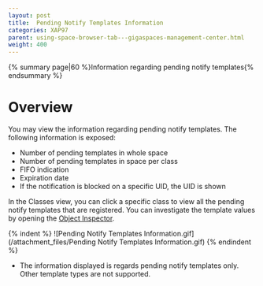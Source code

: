 ```yaml
---
layout: post
title:  Pending Notify Templates Information
categories: XAP97
parent: using-space-browser-tab---gigaspaces-management-center.html
weight: 400
---
```


{% summary page|60 %}Information regarding pending notify templates{% endsummary %}

# Overview

You may view the information regarding pending notify templates. The following information is exposed:

- Number of pending templates in whole space
- Number of pending templates in space per class
- FIFO indication
- Expiration date
- If the notification is blocked on a specific UID, the UID is shown

In the Classes view, you can click a specific class to view all the pending notify templates that are registered. You can investigate the template values by opening the [Object Inspector](./object-inspector.html).

{% indent %}
![Pending Notify Templates Information.gif](/attachment_files/Pending Notify Templates Information.gif)
{% endindent %}

- The information displayed is regards pending notify templates only. Other template types are not supported.
